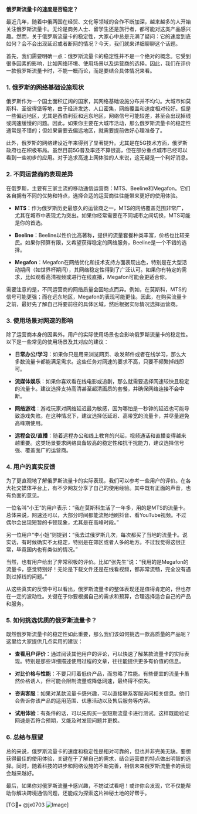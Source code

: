 **俄罗斯流量卡的速度是否稳定？**

最近几年，随着中俄两国在经贸、文化等领域的合作不断加深，越来越多的人开始关注俄罗斯流量卡。无论是商务人士、留学生还是旅行者，都可能对这类产品感兴趣。然而，关于俄罗斯流量卡的稳定性，大家心中总是充满了疑问：它的速度到底如何？会不会出现延迟或者断网的情况？今天，我们就来详细聊聊这个话题。

首先，我们需要明确一点：俄罗斯流量卡的稳定性并不是一个绝对的概念。它受到很多因素的影响，比如网络环境、使用场景以及运营商的选择。因此，我们在评价一款俄罗斯流量卡时，不能一概而论，而是要结合具体情况来看。

### **1. 俄罗斯的网络基础设施现状**

俄罗斯作为一个国土面积辽阔的国家，其网络基础设施分布并不均匀。大城市如莫斯科、圣彼得堡等地，由于经济发达、人口密集，网络覆盖和速度相对较好。但是一些偏远地区，尤其是西伯利亚和远东地区，网络信号可能较差，甚至会出现掉线或网速缓慢的问题。因此，如果你主要在大城市活动，那么俄罗斯流量卡的稳定性通常是不错的；但如果需要去偏远地区，就需要提前做好心理准备了。

此外，俄罗斯的网络建设近年来得到了显著提升。尤其是在5G技术方面，俄罗斯政府也在积极布局。虽然目前5G普及率还不算很高，但在部分重点城市已经可以看到一些初步的应用。对于追求高速上网体验的人来说，这无疑是一个利好消息。

### **2. 不同运营商的表现差异**

在俄罗斯，主要有三家主流的移动通信运营商：MTS、Beeline和Megafon。它们各自拥有不同的优势和特点，选择合适的运营商往往能带来更好的使用体验。

- **MTS**：作为俄罗斯历史最悠久的运营商之一，MTS的网络覆盖范围非常广，尤其在城市中表现尤为突出。如果你经常需要在不同城市之间切换，MTS可能是你的首选。
  
- **Beeline**：Beeline以性价比高著称，提供的流量套餐种类丰富，价格也比较亲民。如果你预算有限，又希望获得稳定的网络服务，Beeline是一个不错的选择。

- **Megafon**：Megafon在网络优化和技术支持方面表现出色，特别是在大型活动期间（如世界杯期间），其网络稳定性得到了广泛认可。如果你有特定的需求，比如观看高清视频或进行在线直播，Megafon可能会更适合你。

需要注意的是，不同运营商的网络质量会因地点而异。例如，在莫斯科，MTS的信号可能更强；而在远东地区，Megafon的表现可能更佳。因此，在购买流量卡之前，最好先了解自己将要前往的具体区域，然后根据实际情况选择运营商。

### **3. 使用场景对网速的影响**

除了运营商本身的因素外，用户的实际使用场景也会影响俄罗斯流量卡的稳定性。以下是一些常见的使用场景及其对应的建议：

- **日常办公/学习**：如果你只是用来浏览网页、收发邮件或者在线学习，那么大多数流量卡都能满足需求。这些任务对网速的要求不高，只要不频繁掉线即可。

- **流媒体娱乐**：如果你喜欢看在线电影或追剧，那么就需要选择网速较快且稳定的流量卡。建议选择支持高清甚至超清画质的套餐，并确保网络连接不会中断。

- **网络游戏**：游戏玩家对网络延迟最为敏感，因为哪怕是一秒钟的延迟也可能导致游戏失败。在这种情况下，建议选择低延迟、高带宽的流量卡，并尽量避免高峰期使用。

- **远程会议/直播**：随着远程办公和线上教育的兴起，视频通话和直播变得越来越重要。这类场景要求网络具备较高的稳定性和抗干扰能力，建议选择信号强、覆盖面广的运营商。

### **4. 用户的真实反馈**

为了更直观地了解俄罗斯流量卡的实际表现，我们可以参考一些用户的评价。在各大社交媒体平台上，有不少网友分享了自己的使用经验。其中既有正面的声音，也有负面的意见。

一位名叫“小王”的用户表示：“我在莫斯科生活了一年多，用的是MTS的流量卡。总体来说，网速还可以，大部分时间都能流畅地刷抖音、看YouTube视频。不过偶尔会出现短暂的卡顿现象，尤其是在高峰时段。”

另一位用户“李小姐”则提到：“我去过俄罗斯几次，每次都买了当地的流量卡。说实话，有时候确实不太稳定，特别是在郊区或者人多的地方。不过我觉得这很正常，毕竟国内也有类似的情况。”

当然，也有用户给出了非常积极的评价。比如“张先生”说：“我用的是Megafon的流量卡，感觉特别好！无论是下载文件还是在线看视频，都非常流畅，完全没有遇到过掉线的问题。”

从这些真实的反馈中可以看出，俄罗斯流量卡的整体表现还是值得肯定的，但也存在一定的波动性。关键在于你要根据自己的需求和预算，合理选择适合自己的产品和服务。

### **5. 如何挑选优质的俄罗斯流量卡？**

既然俄罗斯流量卡的稳定性如此重要，那么我们该如何挑选一款高质量的产品呢？这里给大家提供几点实用的建议：

- **查看用户评价**：通过阅读其他用户的评论，可以快速了解某款流量卡的实际表现。特别是那些详细描述使用过程的文章，往往能提供更多有价值的信息。

- **对比价格与性能**：不要只盯着低价产品，而忽略了性能。有些便宜的流量卡虽然价格诱人，但可能会限制流量或降低网速，最终得不偿失。

- **咨询客服**：如果对某款流量卡感兴趣，可以直接联系客服询问相关信息。他们会告诉你该产品的适用范围、优惠活动以及售后服务等内容。

- **试用体验**：有条件的话，可以先购买一张短期流量卡进行测试。这样既能验证网速是否符合预期，又能及时发现问题并更换。

### **6. 总结与展望**

总的来说，俄罗斯流量卡的速度和稳定性是相对可靠的，但也并非完美无缺。要想获得最佳的使用体验，关键在于了解自己的需求，结合运营商的特点做出明智的选择。同时，随着科技的进步和网络设施的不断完善，相信未来俄罗斯流量卡的表现会越来越好。

最后，如果你对俄罗斯流量卡感兴趣，不妨试试看吧！或许你会发现，它不仅能帮助你解决跨境通信问题，还能成为探索这片神秘土地的好帮手。

[TG💪+ @jx0703 ![Image](https://github.com/user-attachments/assets/dbca1d08-cadb-493c-b0ec-ad6f7a83f270)]